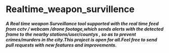 # Realtime_weapon_survillence

##### A Real time weapon Surveillance tool supported with the real time feed from cctv / webcam /drone footage,which sends alerts with the detected frame to the nearby stations/user/countys , so as to prevent crimes/murders in the city.This project is open for all.Feel free to send pull requests with new features and improvements.
